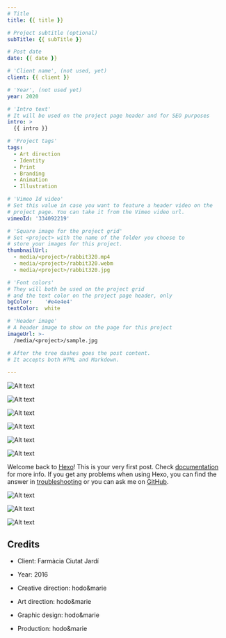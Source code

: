 ```yaml
---
# Title
title: {{ title }}

# Project subtitle (optional)
subTitle: {{ subTitle }}

# Post date
date: {{ date }}

# 'Client name', (not used, yet)
client: {{ client }}

# 'Year', (not used yet)
year: 2020

# 'Intro text'
# It will be used on the project page header and for SEO purposes
intro: >
  {{ intro }}

# 'Project tags'
tags:
  - Art direction
  - Identity
  - Print
  - Branding   
  - Animation
  - Illustration 

# 'Vimeo Id video'
# Set this value in case you want to feature a header video on the
# project page. You can take it from the Vimeo video url.
vimeoId: '334092219'

# 'Square image for the project grid'
# Set <project> with the name of the folder you choose to 
# store your images for this project.
thumbnailUrl:
  - media/<project>/rabbit320.mp4
  - media/<project>/rabbit320.webm
  - media/<project>/rabbit320.jpg

# 'Font colors' 
# They will both be used on the project grid
# and the text color on the project page header, only
bgColor:    '#e4e4e4' 
textColor:  white

# 'Header image'
# A header image to show on the page for this project
imageUrl: >-
  /media/<project>/sample.jpg

# After the tree dashes goes the post content.
# It accepts both HTML and Markdown.
  
---
```


<!-- This is a 3x gallery sample -->
<!-- Always add a linebreak between images -->
<!-- It needs three images between paragraph tags -->
<div class="gallery gallery-3">

![Alt text](http://placekitten.com/920/920 )

![Alt text](http://placekitten.com/910/910 )

![Alt text](http://placekitten.com/930/930 )

</div>


<!-- This is a 2x gallery sample -->
<!-- Always add a linebreak between images -->
<!-- It needs two images between paragraph tags -->
<div class="gallery gallery-2">

![Alt text](http://placekitten.com/650/420 )

![Alt text](http://placekitten.com/650/420 )


</div>

<!-- This is a 1x gallery sample -->
<!-- Always add a linebreak after the image -->
<!-- It needs one images between paragraph tags -->
<div class="gallery gallery-1">

![Alt text](http://placekitten.com/1330/600 )

</div>

<!-- For a proper separation with the next gallery, 
     you need to add a <br> tag after the last paragraph -->
Welcome back to [Hexo](https://hexo.io/)! This is your very first post. Check [documentation](https://hexo.io/docs/) for more info. If you get any problems when using Hexo, you can find the answer in [troubleshooting](https://hexo.io/docs/troubleshooting.html) or you can ask me on [GitHub](https://github.com/hexojs/hexo/issues).
<br>

<div class="gallery gallery-3">

![Alt text](http://placekitten.com/600/600 )

![Alt text](http://placekitten.com/800/800 )

![Alt text](http://placekitten.com/700/700 )

</div>

<!-- Sample credits secion -->
## Credits

* Client: Farmàcia Ciutat Jardí
* Year: 2016


* Creative direction: hodo&marie
* Art direction: hodo&marie
* Graphic design: hodo&marie
* Production: hodo&marie